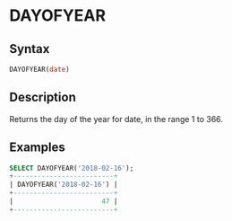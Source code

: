 # DAYOFYEAR

## Syntax

```sql
DAYOFYEAR(date)
```

## Description

Returns the day of the year for date, in the range 1 to 366.

## Examples

```sql
SELECT DAYOFYEAR('2018-02-16');
+-------------------------+
| DAYOFYEAR('2018-02-16') |
+-------------------------+
|                      47 |
+-------------------------+
```